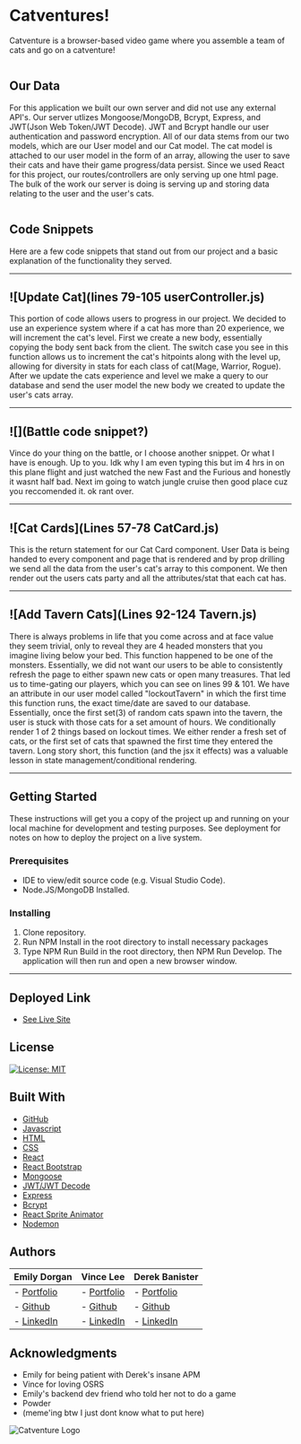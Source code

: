# Catventures!

Catventure is a browser-based video game where you assemble a team of cats and go on a catventure! 

![]()

## Our Data
For this application we built our own server and did not use any external API's. Our server utlizes Mongoose/MongoDB, Bcrypt, Express, and JWT(Json Web Token/JWT Decode). JWT and Bcrypt handle our user authentication and password encryption. All of our data stems from our two models, which are our User model and our Cat model. The cat model is attached to our user model in the form of an array, allowing the user to save their cats and have their game progress/data persist. Since we used React for this project, our routes/controllers are only serving up one html page. The bulk of the work our server is doing is serving up and storing data relating to the user and the user's cats.

![]()

## Code Snippets
Here are a few code snippets that stand out from our project and a basic explanation of the functionality they served. 

---
![Update Cat](lines 79-105 userController.js)
---
This portion of code allows users to progress in our project. We decided to use an experience system where if a cat has more than 20 experience, we will increment the cat's level. First we create a new body, essentially copying the body sent back from the client. The switch case you see in this function allows us to increment the cat's hitpoints along with the level up, allowing for diversity in stats for each class of cat(Mage, Warrior, Rogue). After we update the cats experience and level we make a query to our database and send the user model the new body we created to update the user's cats array.

---
![](Battle code snippet?)
---
Vince do your thing on the battle, or I choose another snippet. Or what I have is enough. Up to you. Idk why I am even typing this but im 4 hrs in on this plane flight and just watched the new Fast and the Furious and honestly it wasnt half bad. Next im going to watch jungle cruise then good place cuz you reccomended it. ok rant over.

---
![Cat Cards](Lines 57-78 CatCard.js)
---
This is the return statement for our Cat Card component. User Data is being handed to every component and page that is rendered and by prop drilling we send all the data from the user's cat's array to this component. We then render out the users cats party and all the attributes/stat that each cat has. 

---
![Add Tavern Cats](Lines 92-124 Tavern.js)
---
There is always problems in life that you come across and at face value they seem trivial, only to reveal they are 4 headed monsters that you imagine living below your bed. This function happened to be one of the monsters. Essentially, we did not want our users to be able to consistently refresh the page to either spawn new cats or open many treasures. That led us to time-gating our players, which you can see on lines 99 & 101. We have an attribute in our user model called "lockoutTavern" in which the first time this function runs, the exact time/date are saved to our database. Essentially, once the first set(3) of random cats spawn into the tavern, the user is stuck with those cats for a set amount of hours. We conditionally render 1 of 2 things based on lockout times. We either render a fresh set of cats, or the first set of cats that spawned the first time they entered the tavern. Long story short, this function (and the jsx it effects) was a valuable lesson in state management/conditional rendering.

---
## Getting Started

These instructions will get you a copy of the project up and running on your local machine for development and testing purposes. See deployment for notes on how to deploy the project on a live system.

### Prerequisites

* IDE to view/edit source code (e.g. Visual Studio Code).
* Node.JS/MongoDB Installed.

### Installing

1. Clone repository.
1. Run NPM Install in the root directory to install necessary packages
1. Type NPM Run Build in the root directory, then NPM Run Develop. The application will then run and open a new browser window.

---
## Deployed Link

* [See Live Site](https://catventure.herokuapp.com/)

## License

[![License: MIT](https://img.shields.io/badge/License-MIT-yellow.svg)](https://opensource.org/licenses/MIT)

## Built With

* [GitHub](https://github.com/)
* [Javascript](https://developer.mozilla.org/en-US/docs/Web/JavaScript)
* [HTML](https://developer.mozilla.org/en-US/docs/Web/HTML)
* [CSS](https://developer.mozilla.org/en-US/docs/Web/CSS)
* [React]()
* [React Bootstrap]()
* [Mongoose]()
* [JWT/JWT Decode]()
* [Express]()
* [Bcrypt]()
* [React Sprite Animator]()
* [Nodemon]()

## Authors

|**Emily Dorgan** | **Vince Lee** | **Derek Banister** |
|-----------------|---------------|------------------|
| - [Portfolio](https://emdorgan.github.io/portfolio/)| - [Portfolio](https://starryblue7.github.io/portfolio/)| - [Portfolio](https://tylerbyeager.github.io/first-portfolio/) |
| - [Github](https://github.com/emdorgan)| - [Github](https://github.com/StarryBlue7) | - [Github](https://github.com/DerekBanister) |
| - [LinkedIn](https://www.linkedin.com/in/emily-dorgan/)| - [LinkedIn](https://www.linkedin.com/in/vince-lee/) | - [LinkedIn](https://www.linkedin.com/in/DerekBanister/)|

## Acknowledgments

* Emily for being patient with Derek's insane APM
* Vince for loving OSRS
* Emily's backend dev friend who told her not to do a game
* Powder
* (meme'ing btw I just dont know what to put here)

![Catventure Logo]()